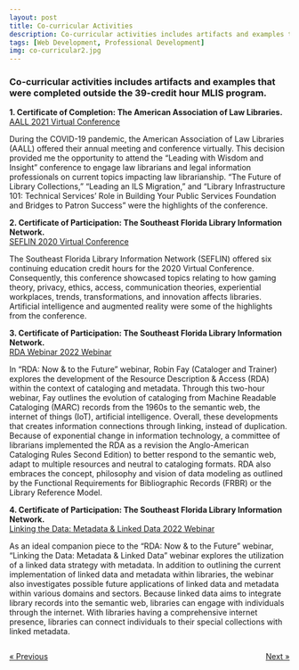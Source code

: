 ```yaml
---
layout: post
title: Co-curricular Activities
description: Co-curricular activities includes artifacts and examples that were completed outside the 39-credit hour MLIS program.. # Add post description (optional)
tags: [Web Development, Professional Development]
img: co-curricular2.jpg
---
```


### Co-curricular activities includes artifacts and examples that were completed outside the 39-credit hour MLIS program.

<p><b>1. Certificate of Completion: The American Association of Law Libraries.</b><br/><a href="https://eoroyal26.github.io/assets/pdf/AALL-2021_Virtual-Conference.pdf" target="blank">AALL 2021 Virtual Conference</a></p>

During the COVID-19 pandemic, the American Association of Law Libraries (AALL) offered their annual meeting and conference virtually. This decision provided me the opportunity to attend the “Leading with Wisdom and Insight” conference to engage law librarians and legal information professionals on current topics impacting law librarianship. “The Future of Library Collections,” “Leading an ILS Migration,” and “Library Infrastructure 101: Technical Services’ Role in Building Your Public Services Foundation and Bridges to Patron Success” were the highlights of the conference.

<p><b>2. Certificate of Participation: The Southeast Florida Library Information Network.</b><br/><a href="https://eoroyal26.github.io/assets/pdf/SEFLIN-2020_Virtual-Conference.pdf" target="blank">SEFLIN 2020 Virtual Conference</a></p>

The Southeast Florida Library Information Network (SEFLIN) offered six continuing education credit hours for the 2020 Virtual Conference. Consequently, this conference showcased topics relating to how gaming theory, privacy, ethics, access, communication theories, experiential workplaces, trends, transformations, and innovation affects libraries. Artificial intelligence and augmented reality were some of the highlights from the conference.

<p><b>3. Certificate of Participation: The Southeast Florida Library Information Network.</b><br/><a href="https://eoroyal26.github.io/assets/pdf/SEFLIN-2022_RDA.pdf" target="blank">RDA Webinar 2022 Webinar</a></p>

In “RDA: Now & to the Future” webinar, Robin Fay (Cataloger and Trainer) explores the development of the Resource Description & Access (RDA) within the context of cataloging and metadata. Through this two-hour webinar, Fay outlines the evolution of cataloging from Machine Readable Cataloging (MARC) records from the 1960s to the semantic web, the internet of things (IoT), artificial intelligence. Overall, these developments that creates information connections through linking, instead of duplication. Because of exponential change in information technology, a committee of librarians implemented the RDA as a revision the Anglo-American Cataloging Rules Second Edition) to better respond to the semantic web, adapt to multiple resources and neutral to cataloging formats. RDA also embraces the concept, philosophy and vision of data modeling as outlined by the Functional Requirements for Bibliographic Records (FRBR) or the Library Reference Model.

<p><b>4. Certificate of Participation: The Southeast Florida Library Information Network.</b><br/><a href="https://eoroyal26.github.io/assets/pdf/SEFLIN-2022_Metadta-Linked-Data.pdf" target="blank">Linking the Data: Metadata & Linked Data 2022 Webinar</a></p>

As an ideal companion piece to the “RDA: Now & to the Future” webinar, “Linking the Data: Metadata & Linked Data” webinar explores the utilization of a linked data strategy with metadata. In addition to outlining the current implementation of linked data and metadata within libraries, the webinar also investigates possible future applications of linked data and metadata within various domains and sectors. Because linked data aims to integrate library records into the semantic web, libraries can engage with individuals through the internet. With libraries having a comprehensive internet presence, libraries can connect individuals to their special collections with linked metadata.

<body>

<div style="display: flex; justify-content: space-between;">
  <p style="background-color: transparent;"><a href="https://eoroyal26.github.io/theory-and-praxis/" class="previous">&laquo; Previous</a></p>
  <p style="background-color: transparent;"><a href="https://eoroyal26.github.io/e-portfolio/" class="next">Next &raquo;</a></p>
</div>
   
</body>

<!--Check out the [Jekyll docs][jekyll-docs] for more info on how to get the most out of Jekyll. File all bugs/feature requests at [Jekyll’s GitHub repo][jekyll-gh]. If you have questions, you can ask them on [Jekyll Talk][jekyll-talk].-->

[jekyll-docs]: https://jekyllrb.com/docs/home
[jekyll-gh]:   https://github.com/jekyll/jekyll
[jekyll-talk]: https://talk.jekyllrb.com/
